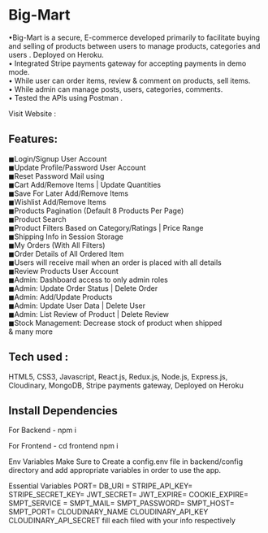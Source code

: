 # Big-Mart
•Big-Mart is a secure, E-commerce developed primarily to facilitate buying and selling of products between users to manage products, categories and
users . Deployed on Heroku.                       
• Integrated Stripe payments gateway for accepting payments in demo mode.                               
• While user can order items, review & comment on products, sell items.                       
• While admin can manage posts, users, categories, comments.                       
• Tested the APIs using Postman .                 
  
  Visit Website : 


## Features:

◼Login/Signup User Account            
◼Update Profile/Password User Account           
◼Reset Password Mail using                           
◼Cart Add/Remove Items | Update Quantities             
◼Save For Later Add/Remove Items                        
◼Wishlist Add/Remove Items                          
◼Products Pagination (Default 8 Products Per Page)                    
◼Product Search                                                          
◼Product Filters Based on Category/Ratings | Price Range                           
◼Shipping Info in Session Storage              
◼My Orders (With All Filters)              
◼Order Details of All Ordered Item                 
◼Users will receive mail when an order is placed with all details              
◼Review Products User Account                        
◼Admin: Dashboard access to only admin roles                        
◼Admin: Update Order Status | Delete Order                      
◼Admin: Add/Update Products                                                     
◼Admin: Update User Data | Delete User                            
◼Admin: List Review of Product | Delete Review                           
◼Stock Management: Decrease stock of product when shipped   
& many more

## Tech used : 
HTML5, CSS3, Javascript, React.js, Redux.js, Node.js, Express.js, Cloudinary, MongoDB, Stripe payments gateway, Deployed on Heroku

## Install Dependencies

For Backend - npm i

For Frontend - cd frontend npm i

Env Variables
Make Sure to Create a config.env file in backend/config directory and add appropriate variables in order to use the app.

Essential Variables 
PORT= DB_URI = STRIPE_API_KEY= STRIPE_SECRET_KEY= JWT_SECRET= JWT_EXPIRE= COOKIE_EXPIRE= SMPT_SERVICE = SMPT_MAIL= SMPT_PASSWORD= SMPT_HOST= SMPT_PORT= CLOUDINARY_NAME CLOUDINARY_API_KEY CLOUDINARY_API_SECRET fill each filed with your info respectively
